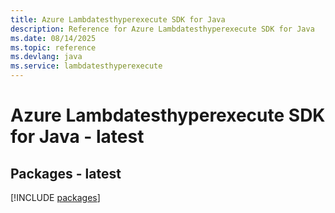 ```yaml
---
title: Azure Lambdatesthyperexecute SDK for Java
description: Reference for Azure Lambdatesthyperexecute SDK for Java
ms.date: 08/14/2025
ms.topic: reference
ms.devlang: java
ms.service: lambdatesthyperexecute
---
```

# Azure Lambdatesthyperexecute SDK for Java - latest
## Packages - latest
[!INCLUDE [packages](lambdatesthyperexecute-index.md)]